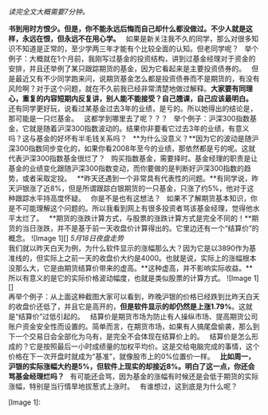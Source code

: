 *读完全文大概需要7分钟。*  
  
  
**书到用时方恨少。但是，你不能永远后悔而自己却什么都没做过。不少人就是这样，永远在恨，但永远不在用心学。**
 
如果是新关注我不久的同学，那么对很多知识不知道是正常的，至少学两三年才能有个比较全面的认知。但老同学呢？
 
举个例子：大概就在1个月前，我刚写过基金的投资结构，讲到过基金经理对于资金的安排，并且还举例了某只跟踪期货的基金，因为它看起来是主要投资债券的。
 
但是最近又有不少同学跑来问，说期货基金怎么都是投资债券而不是期货的，有没有风险啊？对于这个问题，就在不久前我已经非常清楚地做过解释。**大家要有同理心，重复的内容短期内反复讲，别人能不能接受？自己翘课，自己应该最明白。**
 
还有同学更好玩，说看过某基金过去3年的业绩，是亏的。所以她得出的结论是，那可能是一只烂基金。
 
这都学到哪里去了呢？？？
 
举个例子：沪深300指数基金，它就是随着沪深300指数波动的。结果你非要看它过去3年的业绩，有意义吗？这与基金的好坏有半毛钱关系吗？
 
**为什么没意义？**因为它的波动是随沪深300指数同步变化的，如果你看2008年至今的业绩，那依然都是亏的呢。这就代表沪深300指数基金很烂了？
 
购买指数基金，需要择时。基金经理的职责是让基金的业绩变化跟随沪深300指数变动，而你要做的是判断好沪深300指数的趋势，或者采取定投。
 
**昨天还遇到一个非常具有代表性的问题。**有同学说，昨天沪银涨了近8%，但是所谓跟踪白银期货的一只基金，只涨了约5%，他对于这种跟踪水平持高度怀疑。
 
你是不是也有这想法？
 
如果不了解期货基本知识，你是不可能理解这个问题的。所以我看到网上有很多投资者骂该基金经理，觉得他水平太烂了。
 
**期货的涨跌计算方式，与股票的涨跌计算方式是完全不同的！**期货的当日涨跌，并不是基于前一天收盘价计算得出的。它里边还有一个“结算价”的概念。
![Image 1][]
*5月18日夜盘走势*
   
我们就以昨天白天为例，为什么软件显示的涨幅那么大？因为它是以3890作为基准线的，但实际上之前一天的收盘价大约是4000。也就是说，实际上的涨幅根本没那么大，它是由期货结算价带来的虚高。**这种虚高，并不影响实际收益。**所以有意义的是它的实际价格波动幅度，也就是类似股票的计算方式。
![Image 1][]
   
再举个例子：从上面这种截图大家可以看到，昨晚沪银的价格已经跌到比昨天白天的收盘价还低了，并且它是高开的，**但是软件显示的却仍然是上涨1.79%**。这就是“结算价”过低引起的。
 
结算价是期货市场为防止有人操纵市场、提高期货公司账户资金安全性而设置的。简单而言，在期货市场，如果有人搞尾盘偷袭，那么到下一个交易日会全部化为乌有，是完全不会体现在结算价上的。
 
结算价是怎么形成的？它是按照最后一小时成绩量的加权平均价。这是交给电脑完成的事情，这个价格在下一次开盘时就成为“基准”，就像股市上的0%位置价一样。
 
**比如周一，沪银的实际涨幅大约是5%，但软件上现实的却接近8%。明白了这一点，你还会骂基金经理烂吗？**
 
有可能还会骂，因为基金的涨幅有时候还是会低于期货的实际涨幅，特别是当行情旱地拔葱式上涨时。
 
有谁想过，这到底是为什么呢？
 

[Image 1]: 